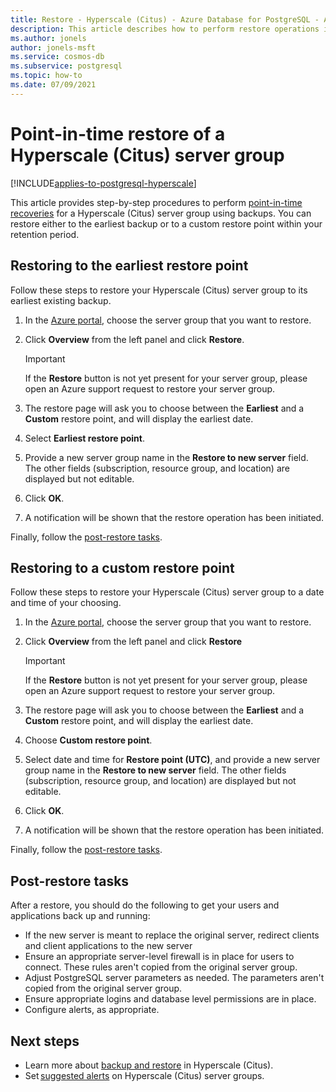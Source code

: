 ```yaml
---
title: Restore - Hyperscale (Citus) - Azure Database for PostgreSQL - Azure portal
description: This article describes how to perform restore operations in Azure Database for PostgreSQL - Hyperscale (Citus) through the Azure portal.
ms.author: jonels
author: jonels-msft
ms.service: cosmos-db
ms.subservice: postgresql
ms.topic: how-to
ms.date: 07/09/2021
---
```


# Point-in-time restore of a Hyperscale (Citus) server group

[!INCLUDE[applies-to-postgresql-hyperscale](../includes/applies-to-postgresql-hyperscale.md)]

This article provides step-by-step procedures to perform [point-in-time
recoveries](concepts-backup.md#restore) for a Hyperscale (Citus)
server group using backups. You can restore either to the earliest backup or to
a custom restore point within your retention period.

## Restoring to the earliest restore point

Follow these steps to restore your Hyperscale (Citus) server group to its
earliest existing backup.

1.  In the [Azure portal](https://portal.azure.com/), choose the server group
	that you want to restore.

2.  Click **Overview** from the left panel and click **Restore**.

	> [!IMPORTANT]
	> If the **Restore** button is not yet present for your server group,
	> please open an Azure support request to restore your server group.

3.  The restore page will ask you to choose between the **Earliest** and a
	**Custom** restore point, and will display the earliest date.

4.  Select **Earliest restore point**.

5.  Provide a new server group name in the **Restore to new server** field. The
	other fields (subscription, resource group, and location) are displayed but
	not editable.

6.  Click **OK**.

7.  A notification will be shown that the restore operation has been initiated.

Finally, follow the [post-restore tasks](#post-restore-tasks).

## Restoring to a custom restore point

Follow these steps to restore your Hyperscale (Citus) server group to a date
and time of your choosing.

1.  In the [Azure portal](https://portal.azure.com/), choose the server group
	that you want to restore.

2.  Click **Overview** from the left panel and click **Restore**

	> [!IMPORTANT]
	> If the **Restore** button is not yet present for your server group,
	> please open an Azure support request to restore your server group.

3.  The restore page will ask you to choose between the **Earliest** and a
	**Custom** restore point, and will display the earliest date.

4.  Choose **Custom restore point**.

5.  Select date and time for **Restore point (UTC)**, and provide a new server
	group name in the **Restore to new server** field. The other fields
	(subscription, resource group, and location) are displayed but not editable.
 
6.  Click **OK**.

7.  A notification will be shown that the restore operation has been
    initiated.

Finally, follow the [post-restore tasks](#post-restore-tasks).

## Post-restore tasks

After a restore, you should do the following to get your users and applications
back up and running:

* If the new server is meant to replace the original server, redirect clients
  and client applications to the new server
* Ensure an appropriate server-level firewall is in place for
  users to connect. These rules aren't copied from the original server group.
* Adjust PostgreSQL server parameters as needed. The parameters aren't copied
  from the original server group.
* Ensure appropriate logins and database level permissions are in place.
* Configure alerts, as appropriate.

## Next steps

* Learn more about [backup and restore](concepts-backup.md) in
  Hyperscale (Citus).
* Set [suggested
  alerts](./howto-alert-on-metric.md#suggested-alerts) on Hyperscale
  (Citus) server groups.
